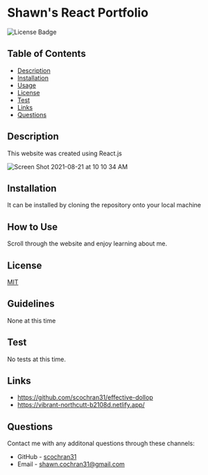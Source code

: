   # Shawn's React Portfolio
  ![License Badge](https://img.shields.io/badge/License-MIT-blueviolet.svg)

  ## Table of Contents
  * [Description](#description)
  * [Installation](#installation)
  * [Usage](#usage)
  * [License](#license)
  * [Test](#test)
  * [Links](#links)
  * [Questions](#questions)

  ## Description
  This website was created using React.js
  
  ![Screen Shot 2021-08-21 at 10 10 34 AM](https://user-images.githubusercontent.com/79678327/130324401-6e1e7f3c-6ac7-4e9e-9533-2cdab56cd58d.png)


  ## Installation
  It can be installed by cloning the repository onto your local machine

  ## How to Use
  Scroll through the website and enjoy learning about me.

  ## License
  [MIT](https://choosealicense.com/licenses/mit/)

  ## Guidelines
  None at this time

  ## Test
  No tests at this time.

  ## Links
  * https://github.com/scochran31/effective-dollop
  * https://vibrant-northcutt-b2108d.netlify.app/

  ## Questions
  Contact me with any additonal questions through these channels:
  * GitHub - [scochran31](https://github.com/scochran31)
  * Email - shawn.cochran31@gmail.com

